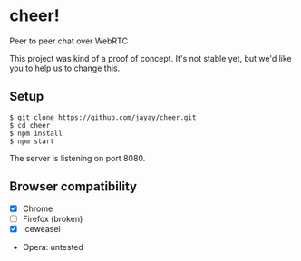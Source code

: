 # cheer!

Peer to peer chat over WebRTC

This project was kind of a proof of concept.
It's not stable yet, but we'd like you to help us to change this.

## Setup

```
$ git clone https://github.com/jayay/cheer.git
$ cd cheer
$ npm install
$ npm start
```

The server is listening on port 8080.

## Browser compatibility

- [x] Chrome
- [ ] Firefox (broken)
- [x] Iceweasel

* Opera: untested
